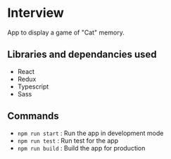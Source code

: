 # Interview
App to display a game of "Cat" memory.

## Libraries and dependancies used
- React
- Redux
- Typescript
- Sass

## Commands
- `npm run start` : Run the app in development mode
- `npm run test` : Run test for the app
- `npm run build` : Build the app for production